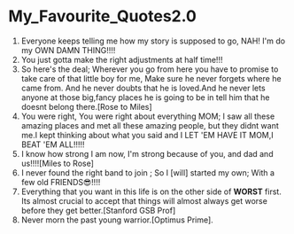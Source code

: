 # My_Favourite_Quotes2.0
1) Everyone keeps telling me how my story is supposed to go, NAH! I'm do my OWN DAMN THING!!!!
2) You just gotta make the right adjustments at half time!!!
3) So here's the deal; Wherever you go from here you have to promise to take care of that little boy for me, Make sure he never forgets where he came from. And he never doubts that he is loved.And he never lets anyone at those big,fancy places he is going to be in tell him that he doesnt belong there.[Rose to Miles]
4) You were right, You were right about everything MOM; I saw all these amazing places and met all these amazing people, but they didnt want me.I kept thinking about what you said and I LET 'EM HAVE IT MOM,I BEAT 'EM ALL!!!!!
5) I know how strong I am now, I'm strong because of you, and dad and us!!!![Miles to Rose]
6) I never found the right band to join ; So I [will] started my own; With a few old FRIENDS😎!!!!
7) Everything that you want in this life is on the other side of **WORST** first. Its almost crucial to accept that things will almost always get worse before they get better.[Stanford GSB Prof]
8) Never morn the past young warrior.[Optimus Prime].

